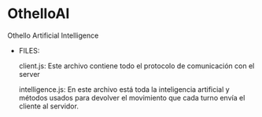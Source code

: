 # OthelloAI

Othello Artificial Intelligence

* FILES:

     client.js: Este archivo contiene todo el protocolo de comunicación con el server
     
     intelligence.js: En este archivo está toda la inteligencia artificial y métodos usados
     para devolver el movimiento que cada turno envía el cliente al servidor.